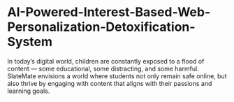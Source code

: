 # AI-Powered-Interest-Based-Web-Personalization-Detoxification-System
In today’s digital world, children are constantly exposed to a flood of content — some educational, some distracting, and some harmful. SlateMate envisions a world where students not only remain safe online, but also thrive by engaging with content that aligns with their passions and learning goals.
